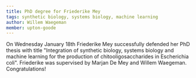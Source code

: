 ```yaml
---
title: PhD degree for Friederike Mey
tags: synthetic biology, systems biology, machine learning
author: Willem Waegeman
member: upton-goode
---
```


On Wednesday January 18th Friederike Mey successfully defended her PhD thesis with title "Integration of synthetic biology, systems biology and machine learning for the production of chitooligosaccharides in Escherichia coli". Friederike was supervised by Marjan De Mey and Willem Waegeman. Congratulations!
